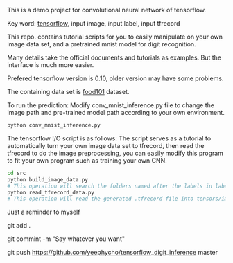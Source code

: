 This is a demo project for convolutional neural network of tensorflow.

Key word: [tensorflow](https://www.tensorflow.org/), input image, input label, input tfrecord

This repo. contains tutorial scripts for you to easily manipulate on your own image data set, and a pretrained mnist model for digit recognition.

Many details take the official documents and tutorials as examples. But the interface is much more easier.

Prefered tensorflow version is 0.10, older version may have some problems.

The containing data set is [food101](http://food101atl.com/) dataset.

To run the prediction:
Modify conv_mnist_inference.py file to change the image path and pre-trained model path according to your own environment.
``` bash
python conv_mnist_inference.py 
```

The tensorflow I/O script is as follows:
The script serves as a tutorial to automatically turn your own image data set to tfrecord, then read the tfrecord to do the image preprocessing, you can easily modify this program to fit your own program such as training your own CNN.
``` bash
cd src
python build_image_data.py
# This operation will search the folders named after the labels in label.txt file, then turn all the files in the labeled folders to .tfrecord file.
python read_tfrecord_data.py
# This operation will read the generated .tfrecord file into tensors/images, and write the image to the resized_image folder, the image size is 299x299.
```

Just a reminder to myself

git add .

git commint -m "Say whatever you want"

git push https://github.com/yeephycho/tensorflow_digit_inference master
